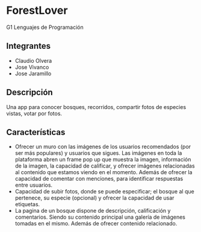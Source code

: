# ForestLover
G1 Lenguajes de Programación

## Integrantes
- Claudio Olvera
- Jose Vivanco
- Jose Jaramillo

## Descripción

Una app para conocer bosques, recorridos, compartir fotos de especies vistas, votar por fotos.

## Características

- Ofrecer un muro con las imágenes de los usuarios recomendados (por ser más populares) y usuarios que sigues. Las imágenes en toda la plataforma abren un frame pop up que muestra la imagen, información de la imagen, la capacidad de calificar, y ofrecer imágenes relacionadas al contenido que estamos viendo en el momento. Además de ofrecer la capacidad de comentar con menciones, para identificar respuestas entre usuarios.
- Capacidad de subir fotos, donde se puede especificar; el bosque al que pertenece, su especie (opcional) y ofrecer la capacidad de usar etiquetas.
- La pagina de un bosque dispone de descripción, calificación y comentarios. Siendo su contenido principal una galería de imágenes tomadas en el mismo. Además de ofrecer contenido relacionado.